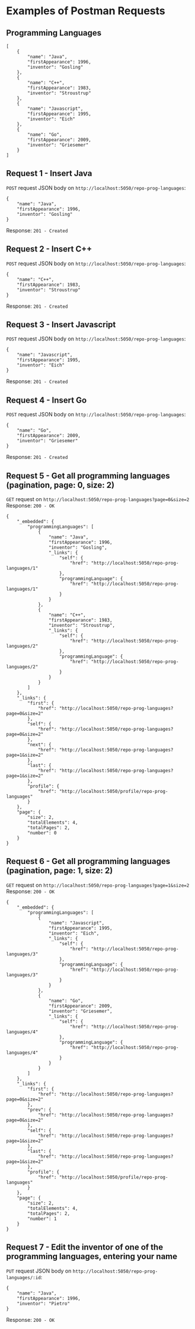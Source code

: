 # Examples of Postman Requests

## Programming Languages
```
[
    {
        "name": "Java",
        "firstAppearance": 1996,
        "inventor": "Gosling"
    },
    {
        "name": "C++",
        "firstAppearance": 1983,
        "inventor": "Stroustrup"
    },
    {
        "name": "Javascript",
        "firstAppearance": 1995,
        "inventor": "Eich"
    },
    {
        "name": "Go",
        "firstAppearance": 2009,
        "inventor": "Griesemer"
    }
]
```

## Request 1 - Insert Java
`POST` request JSON body on `http://localhost:5050/repo-prog-languages`:
```
{
    "name": "Java",
    "firstAppearance": 1996,
    "inventor": "Gosling"
}
```
Response: `201 - Created`

## Request 2 - Insert C++
`POST` request JSON body on `http://localhost:5050/repo-prog-languages`:
```
{
    "name": "C++",
    "firstAppearance": 1983,
    "inventor": "Stroustrup"
}
```
Response: `201 - Created`

## Request 3 - Insert Javascript
`POST` request JSON body on `http://localhost:5050/repo-prog-languages`:
```
{
    "name": "Javascript",
    "firstAppearance": 1995,
    "inventor": "Eich"
}
```
Response: `201 - Created`

## Request 4 - Insert Go
`POST` request JSON body on `http://localhost:5050/repo-prog-languages`:
```
{
    "name": "Go",
    "firstAppearance": 2009,
    "inventor": "Griesemer"
}
```
Response: `201 - Created`

## Request 5 - Get all programming languages (pagination, page: 0, size: 2)
`GET` request on `http://localhost:5050/repo-prog-languages?page=0&size=2` \
Response: `200 - OK`
```
{
    "_embedded": {
        "programmingLanguages": [
            {
                "name": "Java",
                "firstAppearance": 1996,
                "inventor": "Gosling",
                "_links": {
                    "self": {
                        "href": "http://localhost:5050/repo-prog-languages/1"
                    },
                    "programmingLanguage": {
                        "href": "http://localhost:5050/repo-prog-languages/1"
                    }
                }
            },
            {
                "name": "C++",
                "firstAppearance": 1983,
                "inventor": "Stroustrup",
                "_links": {
                    "self": {
                        "href": "http://localhost:5050/repo-prog-languages/2"
                    },
                    "programmingLanguage": {
                        "href": "http://localhost:5050/repo-prog-languages/2"
                    }
                }
            }
        ]
    },
    "_links": {
        "first": {
            "href": "http://localhost:5050/repo-prog-languages?page=0&size=2"
        },
        "self": {
            "href": "http://localhost:5050/repo-prog-languages?page=0&size=2"
        },
        "next": {
            "href": "http://localhost:5050/repo-prog-languages?page=1&size=2"
        },
        "last": {
            "href": "http://localhost:5050/repo-prog-languages?page=1&size=2"
        },
        "profile": {
            "href": "http://localhost:5050/profile/repo-prog-languages"
        }
    },
    "page": {
        "size": 2,
        "totalElements": 4,
        "totalPages": 2,
        "number": 0
    }
}
```

## Request 6 - Get all programming languages (pagination, page: 1, size: 2)
`GET` request on `http://localhost:5050/repo-prog-languages?page=1&size=2` \
Response: `200 - OK`
```
{
    "_embedded": {
        "programmingLanguages": [
            {
                "name": "Javascript",
                "firstAppearance": 1995,
                "inventor": "Eich",
                "_links": {
                    "self": {
                        "href": "http://localhost:5050/repo-prog-languages/3"
                    },
                    "programmingLanguage": {
                        "href": "http://localhost:5050/repo-prog-languages/3"
                    }
                }
            },
            {
                "name": "Go",
                "firstAppearance": 2009,
                "inventor": "Griesemer",
                "_links": {
                    "self": {
                        "href": "http://localhost:5050/repo-prog-languages/4"
                    },
                    "programmingLanguage": {
                        "href": "http://localhost:5050/repo-prog-languages/4"
                    }
                }
            }
        ]
    },
    "_links": {
        "first": {
            "href": "http://localhost:5050/repo-prog-languages?page=0&size=2"
        },
        "prev": {
            "href": "http://localhost:5050/repo-prog-languages?page=0&size=2"
        },
        "self": {
            "href": "http://localhost:5050/repo-prog-languages?page=1&size=2"
        },
        "last": {
            "href": "http://localhost:5050/repo-prog-languages?page=1&size=2"
        },
        "profile": {
            "href": "http://localhost:5050/profile/repo-prog-languages"
        }
    },
    "page": {
        "size": 2,
        "totalElements": 4,
        "totalPages": 2,
        "number": 1
    }
}
```

## Request 7 - Edit the inventor of one of the programming languages, entering your name
`PUT` request JSON body on `http://localhost:5050/repo-prog-languages/:id`:
```
{
    "name": "Java",
    "firstAppearance": 1996,
    "inventor": "Pietro"
}
```
Response: `200 - OK`

